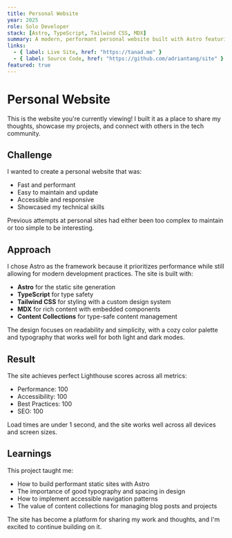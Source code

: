 ```yaml
---
title: Personal Website
year: 2025
role: Solo Developer
stack: [Astro, TypeScript, Tailwind CSS, MDX]
summary: A modern, performant personal website built with Astro featuring a blog, project showcase, and dark mode support.
links:
  - { label: Live Site, href: "https://tanad.me" }
  - { label: Source Code, href: "https://github.com/adriantang/site" }
featured: true
---
```


# Personal Website

This is the website you're currently viewing! I built it as a place to share my thoughts, showcase my projects, and connect with others in the tech community.

## Challenge

I wanted to create a personal website that was:
- Fast and performant
- Easy to maintain and update
- Accessible and responsive
- Showcased my technical skills

Previous attempts at personal sites had either been too complex to maintain or too simple to be interesting.

## Approach

I chose Astro as the framework because it prioritizes performance while still allowing for modern development practices. The site is built with:

- **Astro** for the static site generation
- **TypeScript** for type safety
- **Tailwind CSS** for styling with a custom design system
- **MDX** for rich content with embedded components
- **Content Collections** for type-safe content management

The design focuses on readability and simplicity, with a cozy color palette and typography that works well for both light and dark modes.

## Result

The site achieves perfect Lighthouse scores across all metrics:
- Performance: 100
- Accessibility: 100  
- Best Practices: 100
- SEO: 100

Load times are under 1 second, and the site works well across all devices and screen sizes.

## Learnings

This project taught me:
- How to build performant static sites with Astro
- The importance of good typography and spacing in design
- How to implement accessible navigation patterns
- The value of content collections for managing blog posts and projects

The site has become a platform for sharing my work and thoughts, and I'm excited to continue building on it.
